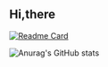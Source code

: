 
## Hi,there

[![Readme Card](https://github-readme-stats.vercel.app/api/pin/?username=Just-Hugme&repo=Algorithm)](https://github.com/Just-Hugme/Algorithm2023)

![Anurag's GitHub stats](https://github-readme-stats.vercel.app/api?username=Just-Hugme&bg_color=30,e96443,904e95&title_color=fff&text_color=fff)
